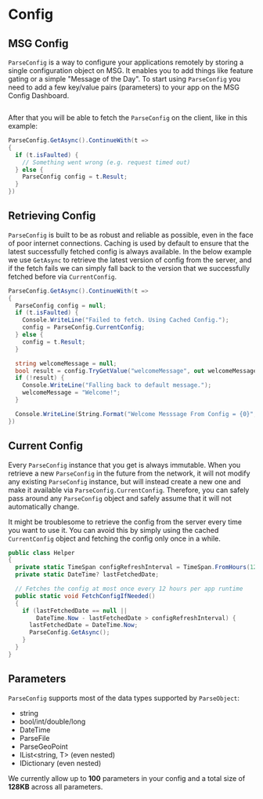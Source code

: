 # Config

## MSG Config

`ParseConfig` is a way to configure your applications remotely by storing a single configuration object on MSG. It enables you to add things like feature gating or a simple "Message of the Day". To start using `ParseConfig` you need to add a few key/value pairs (parameters) to your app on the MSG Config Dashboard.

<img alt="" data-echo="{{ '/assets/images/config_editor.png' | prepend: site.baseurl }}"/>

After that you will be able to fetch the `ParseConfig` on the client, like in this example:

```cs
ParseConfig.GetAsync().ContinueWith(t =>
{
  if (t.isFaulted) {
    // Something went wrong (e.g. request timed out)
  } else {
    ParseConfig config = t.Result;
  }
})
```

## Retrieving Config

`ParseConfig` is built to be as robust and reliable as possible, even in the face of poor internet connections. Caching is used by default to ensure that the latest successfully fetched config is always available. In the below example we use `GetAsync` to retrieve the latest version of config from the server, and if the fetch fails we can simply fall back to the version that we successfully fetched before via `CurrentConfig`.

```cs
ParseConfig.GetAsync().ContinueWith(t =>
{
  ParseConfig config = null;
  if (t.isFaulted) {
    Console.WriteLine("Failed to fetch. Using Cached Config.");
    config = ParseConfig.CurrentConfig;
  } else {
    config = t.Result;
  }

  string welcomeMessage = null;
  bool result = config.TryGetValue("welcomeMessage", out welcomeMessage);
  if (!result) {
    Console.WriteLine("Falling back to default message.");
    welcomeMessage = "Welcome!";
  }

  Console.WriteLine(String.Format("Welcome Messsage From Config = {0}", welcomeMessage));
})
```

## Current Config

Every `ParseConfig` instance that you get is always immutable. When you retrieve a new `ParseConfig` in the future from the network, it will not modify any existing `ParseConfig` instance, but will instead create a new one and make it available via `ParseConfig.CurrentConfig`. Therefore, you can safely pass around any `ParseConfig` object and safely assume that it will not automatically change.

It might be troublesome to retrieve the config from the server every time you want to use it. You can avoid this by simply using the cached `CurrentConfig` object and fetching the config only once in a while.

```cs
public class Helper
{
  private static TimeSpan configRefreshInterval = TimeSpan.FromHours(12);
  private static DateTime? lastFetchedDate;

  // Fetches the config at most once every 12 hours per app runtime
  public static void FetchConfigIfNeeded()
  {
    if (lastFetchedDate == null ||
        DateTime.Now - lastFetchedDate > configRefreshInterval) {
      lastFetchedDate = DateTime.Now;
      ParseConfig.GetAsync();
    }
  }
}
```

## Parameters

`ParseConfig`  supports most of the data types supported by `ParseObject`:

*   string
*   bool/int/double/long
*   DateTime
*   ParseFile
*   ParseGeoPoint
*   IList<string, T> (even nested)
*   IDictionary<T> (even nested)

We currently allow up to **100** parameters in your config and a total size of **128KB** across all parameters.
